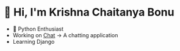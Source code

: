 # 👋 Hi, I'm Krishna Chaitanya Bonu
- 🐍 Python Enthusiast
- Working on [Chat](https://github.com/XChaitanyaX/Chat) -> A chatting application
- Learning Django
